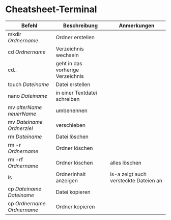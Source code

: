 # Cheatsheet-Terminal

|Befehl|Beschreibung|Anmerkungen|
|------|------------|-----------|
|mkdir _Ordnername_|Ordner erstellen|
|cd _Ordnername_|Verzeichnis wechseln|
|cd.. |geht in das vorherige Verzeichnis|
|touch _Dateiname_|Datei erstellen|
|nano _Dateiname_|in einer Textdatei schreiben|
|mv _alterName_ _neuerName_|umbenennen|
|mv _Dateiname_ _Ordnerziel_ |verschieben|
|rm _Dateiname_|Datei löschen|
|rm -r _Ordnername_|Ordner löschen|
|rm -rf _Ordnername_ |Ordner löschen|alles löschen|
|ls |Ordnerinhalt anzeigen|ls-a zeigt auch versteckte Dateien an|
|cp _Dateiname_ _Dateiname_ |Datei kopieren|
|cp _Ordnername_ _Ordnername_ |Ordner kopieren|

